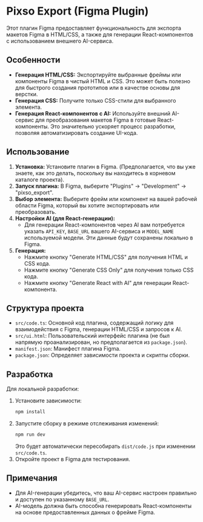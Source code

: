 # Pixso Export (Figma Plugin)

Этот плагин Figma предоставляет функциональность для экспорта макетов Figma в HTML/CSS, а также для генерации React-компонентов с использованием внешнего AI-сервиса.

## Особенности

*   **Генерация HTML/CSS:** Экспортируйте выбранные фреймы или компоненты Figma в чистый HTML и CSS. Это может быть полезно для быстрого создания прототипов или в качестве основы для верстки.
*   **Генерация CSS:** Получите только CSS-стили для выбранного элемента.
*   **Генерация React-компонентов с AI:** Используйте внешний AI-сервис для преобразования макетов Figma в готовые React-компоненты. Это значительно ускоряет процесс разработки, позволяя автоматизировать создание UI-кода.

## Использование

1.  **Установка:** Установите плагин в Figma. (Предполагается, что вы уже знаете, как это делать, поскольку вы находитесь в корневом каталоге проекта).
2.  **Запуск плагина:** В Figma, выберите "Plugins" -> "Development" -> "pixso_export".
3.  **Выбор элемента:** Выберите фрейм или компонент на вашей рабочей области Figma, который вы хотите экспортировать или преобразовать.
4.  **Настройки AI (для React-генерации):**
    *   Для генерации React-компонентов через AI вам потребуется указать `API_KEY`, `BASE_URL` вашего AI-сервиса и `MODEL_NAME` используемой модели. Эти данные будут сохранены локально в Figma.
5.  **Генерация:**
    *   Нажмите кнопку "Generate HTML/CSS" для получения HTML и CSS кода.
    *   Нажмите кнопку "Generate CSS Only" для получения только CSS кода.
    *   Нажмите кнопку "Generate React with AI" для генерации React-компонента.

## Структура проекта

*   `src/code.ts`: Основной код плагина, содержащий логику для взаимодействия с Figma, генерации HTML/CSS и запросов к AI.
*   `src/ui.html`: Пользовательский интерфейс плагина (не был напрямую проанализирован, но предполагается из `package.json`).
*   `manifest.json`: Манифест плагина Figma.
*   `package.json`: Определяет зависимости проекта и скрипты сборки.

## Разработка

Для локальной разработки:

1.  Установите зависимости:
    ```bash
    npm install
    ```
2.  Запустите сборку в режиме отслеживания изменений:
    ```bash
    npm run dev
    ```
    Это будет автоматически пересобирать `dist/code.js` при изменении `src/code.ts`.
3.  Откройте проект в Figma для тестирования.

## Примечания

*   Для AI-генерации убедитесь, что ваш AI-сервис настроен правильно и доступен по указанному `BASE_URL`.
*   AI-модель должна быть способна генерировать React-компоненты на основе предоставленных данных о фрейме Figma.
